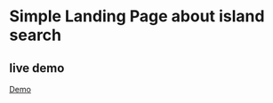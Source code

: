 # Simple Landing Page about island search

## live demo 
<a href="https://mfebriann.github.io/Find-Island/">Demo </a>